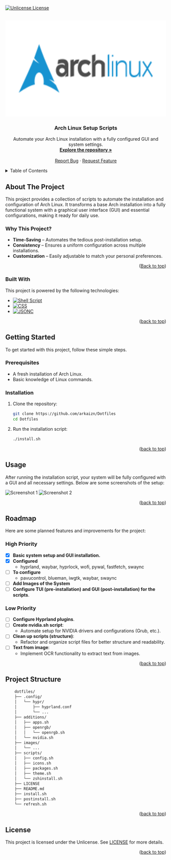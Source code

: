 <!-- Improved compatibility of back to top link: See: https://github.com/othneildrew/Best-README-Template/pull/73 -->
<a id="readme-top"></a>

<!-- PROJECT SHIELDS -->
[![Unlicense License][license-shield]][license-url]

<!-- PROJECT LOGO -->
<br />
<div align="center">
  <a href="https://github.com/arkaizn/Dotfiles">
    <img src="images\archlinux-logo.svg" alt="Logo" width="600" height="300">
  </a>

  <h3 align="center">Arch Linux Setup Scripts</h3>

  <p align="center">
    Automate your Arch Linux installation with a fully configured GUI and system settings.
    <br />
    <a href="https://github.com/arkaizn/Dotfiles"><strong>Explore the repository »</strong></a>
    <br />
    <br />
    <a href="https://github.com/arkaizn/Dotfiles/issues/new?labels=bug&template=bug-report---.md">Report Bug</a>
    ·
    <a href="https://github.com/arkaizn/Dotfiles/issues/new?labels=enhancement&template=feature-request---.md">Request Feature</a>
  </p>
</div>

<!-- TABLE OF CONTENTS -->
<details>
  <summary>Table of Contents</summary>
  <ol>
    <li>
      <a href="#about-the-project">About The Project</a>
      <ul>
        <li><a href="#why-this-project">Why This Project</a></li>
        <li><a href="#built-with">Built With</a></li>
      </ul>
    </li>
    <li><a href="#getting-started">Getting Started</a>
     <ul>
        <li><a href="#high-priority">High Priority</a></li>
        <li><a href="#low-priority">Low Priority</a></li>
     </ul>
    </li>
    <li><a href="#usage">Usage</a></li>
    <li><a href="#roadmap">Roadmap</a></li>
    <li><a href="#project-structure">Project Structure</a></li>
    <li><a href="#license">License</a></li>
  </ol>
</details>

<!-- ABOUT THE PROJECT -->
## About The Project  

This project provides a collection of scripts to automate the installation and configuration of Arch Linux. It transforms a base Arch installation into a fully functional system with a graphical user interface (GUI) and essential configurations, making it ready for daily use.  

### Why This Project?  
- **Time-Saving** – Automates the tedious post-installation setup.  
- **Consistency** – Ensures a uniform configuration across multiple installations.  
- **Customization** – Easily adjustable to match your personal preferences.  

<p align="right">(<a href="#readme-top">Back to top</a>)</p>  

### Built With  

This project is powered by the following technologies:  

* [![Shell Script][ShellScript]][ShellScript-url]  
* [![CSS][CSS3]][CSS3-url]  
* [![JSONC][JSONC]][JSONC-url]  

<p align="right">(<a href="#readme-top">back to top</a>)</p>

<!-- GETTING STARTED -->
## Getting Started

To get started with this project, follow these simple steps.

### Prerequisites

- A fresh installation of Arch Linux.
- Basic knowledge of Linux commands.

### Installation

1. Clone the repository:
   ```sh
   git clone https://github.com/arkaizn/Dotfiles
   cd Dotfiles
   ```

2. Run the installation script:
   ```sh
   ./install.sh
   ```

<p align="right">(<a href="#readme-top">back to top</a>)</p>

<!-- USAGE -->
## Usage

After running the installation script, your system will be fully configured with a GUI and all necessary settings. Below are some screenshots of the setup:

<!-- Screenshots  -->
![Screenshot 1](images/screenshot1.png)
![Screenshot 2](images/screenshot2.png)

<p align="right">(<a href="#readme-top">back to top</a>)</p>

<!-- ROADMAP -->
## Roadmap

Here are some planned features and improvements for the project:

### High Priority
- [x] **Basic system setup and GUI installation.**
- [x] **Configured**
  - hyprland, waybar, hyprlock, wofi, pywal, fastfetch, swaync
- [ ] **To configure**
  -  pavucontrol, blueman, iwgtk, waybar, swaync
- [ ] **Add Images of the System**
- [ ] **Configure TUI (pre-installation) and GUI (post-installation) for the scripts**.

### Low Priority
- [ ] **Configure Hyprland plugins**.
- [ ] **Create nvidia.sh script**:
  - Automate setup for NVIDIA drivers and configurations (Grub, etc.).
- [ ] **Clean up scripts (structure)**:
  - Refactor and organize script files for better structure and readability.
- [ ] **Text from image**:
  - Implement OCR functionality to extract text from images.


<p align="right">(<a href="#readme-top">back to top</a>)</p>

<!-- Project Structure -->
## Project Structure

```
    dotfiles/
    ├── .config/
    │   └── hypr/
    │       ├── hyprland.conf
    │       └── ...
    ├── additions/
    │   ├── apps.sh
    │   ├── openrgb/
    │   │   └── openrgb.sh
    │   └── nvidia.sh
    ├── images/
    │   └── ...
    ├── scripts/
    │   ├── config.sh
    │   ├── icons.sh
    │   ├── packages.sh
    │   ├── theme.sh
    │   └── zshinstall.sh
    ├── LICENSE
    ├── README.md
    ├── install.sh
    ├── postinstall.sh
    └── refresh.sh
```
<p align="right">(<a href="#readme-top">back to top</a>)</p>

<!-- LICENSE -->
## License

This project is licensed under the Unlicense. See [LICENSE](https://github.com/arkaizn/Dotfiles/blob/master/LICENSE) for more details.

<p align="right">(<a href="#readme-top">back to top</a>)</p>

<!-- MARKDOWN LINKS & IMAGES -->
[license-shield]: https://img.shields.io/badge/license-Unlicense-blue.svg?style=for-the-badge
[license-url]: https://github.com/arkaizn/Dotfiles/blob/master/LICENSE

[ShellScript]: https://img.shields.io/badge/Shell_Script-%23121011.svg?style=for-the-badge&logo=gnu-bash&logoColor=white  
[ShellScript-url]: https://www.gnu.org/software/bash/  

[CSS3]: https://img.shields.io/badge/CSS3-%231572B6.svg?style=for-the-badge&logo=css3&logoColor=white  
[CSS3-url]: https://developer.mozilla.org/en-US/docs/Web/CSS  

[JSONC]: https://img.shields.io/badge/JSONC-%23000000.svg?style=for-the-badge&logo=json&logoColor=white  
[JSONC-url]: https://code.visualstudio.com/docs/languages/json  
